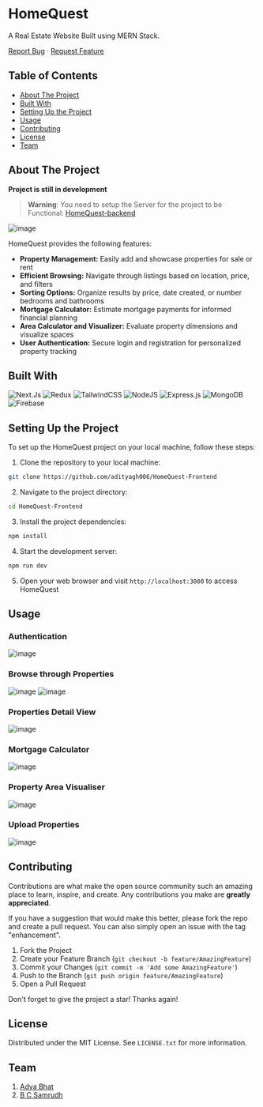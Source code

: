 # HomeQuest
A Real Estate Website Built using MERN Stack.

[Report Bug](https://github.com/adityagh006/HomeQuest-Frontend/issues) · [Request Feature](https://github.com/adityagh006/HomeQuest-Frontend/issues)

## Table of Contents
- [About The Project](#about-the-project)
- [Built With](#built-with)
- [Setting Up the Project](#setting-up-the-project)
- [Usage](#usage)
- [Contributing](#contributing)
- [License](#license)
- [Team](#team)

## About The Project

**Project is still in development**

> **Warning**: You need to setup the Server for the project to be Functional: [HomeQuest-backend](https://github.com/bcsamrudh/HomeQuest-backend)

![image]([(https://github.com/adityagh006/HomeQuest/blob/master/public/assests/WhatsApp%20Image%202024-12-24%20at%2012.34.45_36909eaf.jpg)](https://github.com/adityagh006/HomeQuest/blob/master/public/WhatsApp%20Image%202024-12-24%20at%2012.34.45_36909eaf.jpg))

HomeQuest provides the following features:
- **Property Management:** Easily add and showcase properties for sale or rent
- **Efficient Browsing:** Navigate through listings based on location, price, and filters
- **Sorting Options:** Organize results by price, date created, or number bedrooms and bathrooms
- **Mortgage Calculator:** Estimate mortgage payments for informed financial planning
- **Area Calculator and Visualizer:** Evaluate property dimensions and visualize spaces
- **User Authentication:** Secure login and registration for personalized property tracking

## Built With

![Next.Js](https://img.shields.io/badge/next.js-000000?style=for-the-badge&logo=nextdotjs&logoColor=white)
![Redux](https://img.shields.io/badge/redux-%23593d88.svg?style=for-the-badge&logo=redux&logoColor=white)
![TailwindCSS](https://img.shields.io/badge/tailwindcss-%2338B2AC.svg?style=for-the-badge&logo=tailwind-css&logoColor=white)
![NodeJS](https://img.shields.io/badge/node.js-6DA55F?style=for-the-badge&logo=node.js&logoColor=white)
![Express.js](https://img.shields.io/badge/express.js-%23404d59.svg?style=for-the-badge&logo=express&logoColor=%2361DAFB)
![MongoDB](https://img.shields.io/badge/MongoDB-%234ea94b.svg?style=for-the-badge&logo=mongodb&logoColor=white)
![Firebase](https://img.shields.io/badge/Firebase-039BE5?style=for-the-badge&logo=Firebase&logoColor=white)

## Setting Up the Project

To set up the HomeQuest project on your local machine, follow these steps:

1. Clone the repository to your local machine:
```bash
git clone https://github.com/adityagh006/HomeQuest-Frontend
```

2. Navigate to the project directory:
```bash
cd HomeQuest-Frontend
```

3. Install the project dependencies:
```bash
npm install
```

4. Start the development server:
```bash
npm run dev
```

5. Open your web browser and visit `http://localhost:3000` to access HomeQuest

## Usage

### Authentication
![image](https://github.com/adityagh006/HomeQuest-Frontend/assets/114090255/2ad17cb8-3309-477f-bcee-e75dff4fe002)

### Browse through Properties
![image](https://github.com/adityagh006/HomeQuest-Frontend/assets/114090255/97a8ee33-7e60-43d8-9432-8e0c460e1e4f)
![image](https://github.com/adityagh006/HomeQuest-Frontend/assets/114090255/aeb78a35-4234-4585-a33d-a5fdb0223508)

### Properties Detail View
![image](https://github.com/adityagh006/HomeQuest-Frontend/assets/114090255/d3f29124-8a6c-4552-80be-37f035ca30c7)

### Mortgage Calculator
![image](https://github.com/adityagh006/HomeQuest-Frontend/assets/114090255/8fdbfae0-34b1-47b1-b970-e6f7f0026e43)

### Property Area Visualiser
![image](https://github.com/adityagh006/HomeQuest-Frontend/assets/114090255/9d628429-7fdf-403a-bc0b-dd1691dd1097)

### Upload Properties
![image](https://github.com/adityagh006/HomeQuest-Frontend/assets/114090255/392afd33-0016-4138-ad00-cc35cfc1250e)

## Contributing

Contributions are what make the open source community such an amazing place to learn, inspire, and create. Any contributions you make are **greatly appreciated**.

If you have a suggestion that would make this better, please fork the repo and create a pull request. You can also simply open an issue with the tag "enhancement".

1. Fork the Project
2. Create your Feature Branch (`git checkout -b feature/AmazingFeature`)
3. Commit your Changes (`git commit -m 'Add some AmazingFeature'`)
4. Push to the Branch (`git push origin feature/AmazingFeature`)
5. Open a Pull Request

Don't forget to give the project a star! Thanks again!

## License

Distributed under the MIT License. See `LICENSE.txt` for more information.

## Team

1. [Adya Bhat](https://github.com/adyabhat)
2. [B C Samrudh](https://github.com/bcsamrudh)
